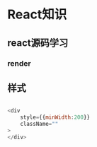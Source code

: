 # React知识


## react源码学习

### render

## 样式

```javascript

<div
    style={{minWidth:200}}
    className=""
>
</div>

```